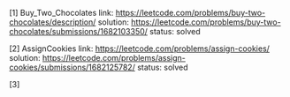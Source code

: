 [1] Buy_Two_Chocolates
    link: https://leetcode.com/problems/buy-two-chocolates/description/
    solution: https://leetcode.com/problems/buy-two-chocolates/submissions/1682103350/
    status: solved

[2] AssignCookies
    link: https://leetcode.com/problems/assign-cookies/
    solution: https://leetcode.com/problems/assign-cookies/submissions/1682125782/
    status: solved

[3] 


